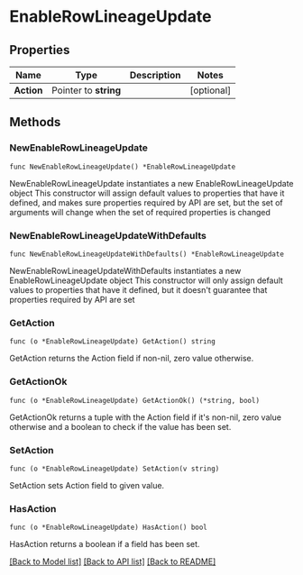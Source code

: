 # EnableRowLineageUpdate

## Properties

Name | Type | Description | Notes
------------ | ------------- | ------------- | -------------
**Action** | Pointer to **string** |  | [optional] 

## Methods

### NewEnableRowLineageUpdate

`func NewEnableRowLineageUpdate() *EnableRowLineageUpdate`

NewEnableRowLineageUpdate instantiates a new EnableRowLineageUpdate object
This constructor will assign default values to properties that have it defined,
and makes sure properties required by API are set, but the set of arguments
will change when the set of required properties is changed

### NewEnableRowLineageUpdateWithDefaults

`func NewEnableRowLineageUpdateWithDefaults() *EnableRowLineageUpdate`

NewEnableRowLineageUpdateWithDefaults instantiates a new EnableRowLineageUpdate object
This constructor will only assign default values to properties that have it defined,
but it doesn't guarantee that properties required by API are set

### GetAction

`func (o *EnableRowLineageUpdate) GetAction() string`

GetAction returns the Action field if non-nil, zero value otherwise.

### GetActionOk

`func (o *EnableRowLineageUpdate) GetActionOk() (*string, bool)`

GetActionOk returns a tuple with the Action field if it's non-nil, zero value otherwise
and a boolean to check if the value has been set.

### SetAction

`func (o *EnableRowLineageUpdate) SetAction(v string)`

SetAction sets Action field to given value.

### HasAction

`func (o *EnableRowLineageUpdate) HasAction() bool`

HasAction returns a boolean if a field has been set.


[[Back to Model list]](../README.md#documentation-for-models) [[Back to API list]](../README.md#documentation-for-api-endpoints) [[Back to README]](../README.md)


